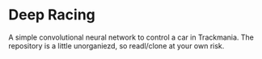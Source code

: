 # Deep Racing
A simple convolutional neural network to control a car in Trackmania. The repository is a little unorganiezd, so readl/clone at your own risk.

